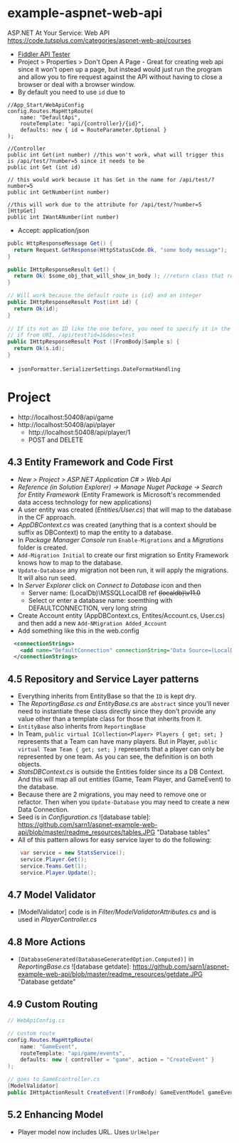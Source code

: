 # example-aspnet-web-api

ASP.NET At Your Service: Web API
https://code.tutsplus.com/categories/aspnet-web-api/courses

- [Fiddler API Tester](https://www.telerik.com/fiddler)
- Project > Properties > Don't Open A Page - Great for creating web api since it won't open up a page, but instead would just run the program and allow you to fire request against the API without having to close a browser or deal with a browser window.
- By default you need to use `id` due to
```chsarp
//App_Start/WebApiConfig
config.Routes.MapHttpRoute(
    name: "DefaultApi",
    routeTemplate: "api/{controller}/{id}",
    defaults: new { id = RouteParameter.Optional }
);

//Controller
public int Get(int number) //this won't work, what will trigger this is /api/test/?number=5 since it needs to be
public int Get (int id)

// this would work because it has Get in the name for /api/test/?number=5
public int GetNumber(int number) 

//this will work due to the attribute for /api/test/?number=5
[HttpGet]
public int IWantANumber(int number) 
```
- Accept: application/json
```csharp
publc HttpResponseMessage Get() {
  return Request.GetResponse(HttpStatusCode.Ok, "some body message");
}

public IHttpResponseResult Get() {
  return Ok( $some_obj_that_will_show_in_body ); //return class that represence the status code, this is a better approach
}

// Will work because the default route is {id} and an integer
public IHttpResponseResult Post(int id) {
  return Ok(id);
}
 
// If its not an ID like the one before, you need to specify it in the body or uri [FromBody/FromUri]
// if from URI, /api/test?id=1&desc=test
public IHttpResponseResult Post ([FromBody]Sample s) {
  return Ok(s.id);
}
``` 
- `jsonFormatter.SerializerSettings.DateFormatHandling`

# Project #
- http://localhost:50408/api/game
- http://localhost:50408/api/player
	- http://localhost:50408/api/player/1
	- POST and DELETE

## 4.3 Entity Framework and Code First ##
- *New > Project > ASP.NET Application C# > Web Api*
- *Reference (in Solution Explorer) -> Manage Nuget Package -> Search for Entity Framework* (Entity Framework is Microsoft's recommended data access technology for new applications)
- A user entity was created (*Entities/User.cs*) that will map to the database in the CF approach.
- *AppDBContext.cs* was created (anything that is a context should be suffix as DBContext) to map the entity to a database.
- In *Package Manager Console* run `Enable-Migrations` and a *Migrations* folder is created.
- `Add-Migration Initial` to create our first migration so Entity Framework knows how to map to the database.
- `Update-Database` any migration not been run, it will apply the migrations.  It will also run seed.
- In *Server Explorer* click on *Connect to Database* icon and then
	- Server name: (LocalDb)\MSSQLLocalDB ref ~~(localdb)\v11.0~~
	- Select or enter a database name: soemthing with DEFAULTCONNECTION, very long string
- Create Account entity (AppDBContext.cs, Entites/Account.cs, User.cs) and then add a new `Add-NMigration Added_Account`
- Add something like this in the web.config
```xml
  <connectionStrings>
    <add name="DefaultConnection" connectionString="Data Source=(LocalDb)\MSSQLLocalDB;AttachDbFilename=|DataDirectory|\aspnet-stats-20180117095623.mdf;Initial Catalog=aspnet-api.nlt.to-20180117095623;Integrated Security=True;MultipleActiveResultSets=true" providerName="System.Data.SqlClient" />
  </connectionStrings>
```

## 4.5 Repository and Service Layer patterns ##
- Everything inherits from EntityBase so that the `ID` is kept dry.
- The *ReportingBase.cs and EntityBase.cs* are `abstract` since you'll never need to instantiate these class directly since they don't provide any value other than a template class for those that inherits from it.
- `EntityBase` also inherits from `ReportingBase`
- In Team, `public virtual ICollection<Player> Players { get; set; }` represents that a Team can have many players.  But in Player, `public virtual Team Team { get; set; }` represents that a player can only be represented by one team.  As you can see, the definition is on both objects.
- *StatsDBContext.cs* is outside the Entities folder since its a DB Context.  And this will map all out entities (Game, Team Player, and GameEvent) to the database.
- Because there are 2 migrations, you may need to remove one or refactor.  Then when you `Update-Database` you may need to create a new Data Connection.
- Seed is in *Configuration.cs*
![database table]: https://github.com/sarn1/aspnet-example-web-api/blob/master/readme_resources/tables.JPG "Database tables"
- All of this pattern allows for easy service layer to do the following:
```csharp
	var service = new StatsService();
	service.Player.Get();
	service.Teams.Get(1);
	service.Player.Update();
```

## 4.7 Model Validator ##
- [ModelValidator] code is in *Filter/ModelValidatorAttributes.cs* and is used in *PlayerController.cs*

## 4.8 More Actions ##
- `[DatabaseGenerated(DatabaseGeneratedOption.Computed)]` in *ReportingBase.cs*
![database getdate]: https://github.com/sarn1/aspnet-example-web-api/blob/master/readme_resources/getdate.JPG "Database getdate"



## 4.9 Custom Routing ##
```csharp
// WebApiConfig.cs

// custom route
config.Routes.MapHttpRoute(
	name: "GameEvent",
	routeTemplate: "api/game/events",
	defaults: new { controller = "game", action = "CreateEvent" }
);

// goes to GameEcontroller.cs 
[ModelValidator]
public IHttpActionResult CreateEvent([FromBody] GameEventModel gameEventModel)
```
## 5.2 Enhancing Model ##
- Player model now includes URL.  Uses `UrlHelper`


